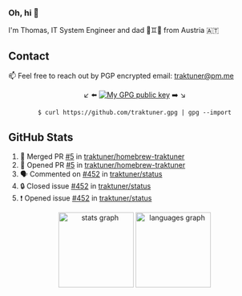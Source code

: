 ### Oh, hi 👋

I'm Thomas, IT System Engineer and dad 👶♊️👶 from Austria 🇦🇹

<!--
**traktuner/traktuner** is a ✨ _special_ ✨ repository because its `README.md` (this file) appears on your GitHub profile.

Here are some ideas to get you started:

- 🔭 I’m currently working on ...
- 🌱 I’m currently learning ...
- 👯 I’m looking to collaborate on ...
- 🤔 I’m looking for help with ...
- 💬 Ask me about ...
- 📫 How to reach me: ...
- 😄 Pronouns: ...
- ⚡ Fun fact: ...
-->

## Contact
📫 Feel free to reach out by PGP encrypted email:
traktuner@pm.me

<div align="center" markdown="1">

↙️ ⬅️ [![My GPG public key](https://img.shields.io/badge/PGP%20public%20key-6D4AFF?style=for-the-badge)](https://github.com/traktuner.gpg) ➡️ ↘️

```shell
$ curl https://github.com/traktuner.gpg | gpg --import
```

</div>

## GitHub Stats
<!--START_SECTION:activity-->
1. 🎉 Merged PR [#5](https://github.com/traktuner/homebrew-traktuner/pull/5) in [traktuner/homebrew-traktuner](https://github.com/traktuner/homebrew-traktuner)
2. 💪 Opened PR [#5](https://github.com/traktuner/homebrew-traktuner/pull/5) in [traktuner/homebrew-traktuner](https://github.com/traktuner/homebrew-traktuner)
3. 🗣 Commented on [#452](https://github.com/traktuner/status/issues/452#issuecomment-2414749606) in [traktuner/status](https://github.com/traktuner/status)
4. 🔒 Closed issue [#452](https://github.com/traktuner/status/issues/452) in [traktuner/status](https://github.com/traktuner/status)
5. ❗ Opened issue [#452](https://github.com/traktuner/status/issues/452) in [traktuner/status](https://github.com/traktuner/status)
<!--END_SECTION:activity-->

<div align="center">
  <img src="https://github-readme-stats.vercel.app/api?username=traktuner&hide_title=false&hide_rank=false&show_icons=true&include_all_commits=true&count_private=true&disable_animations=false&theme=dracula&locale=en&hide_border=false&order=1" height="150" alt="stats graph"  />
  <img src="https://github-readme-stats.vercel.app/api/top-langs?username=traktuner&locale=en&hide_title=false&layout=compact&card_width=320&langs_count=5&theme=dracula&hide_border=false&order=2" height="150" alt="languages graph"  />
</div>
